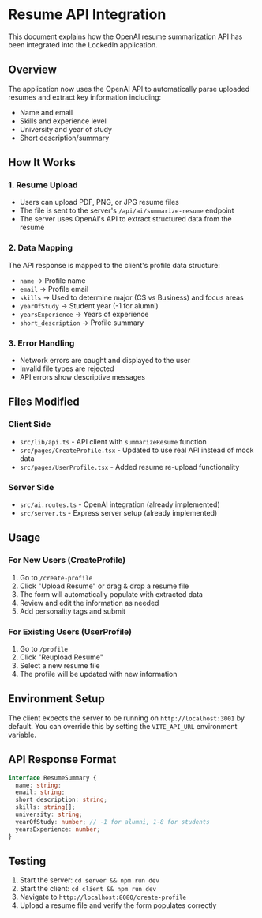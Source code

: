 # Resume API Integration

This document explains how the OpenAI resume summarization API has been integrated into the LockedIn application.

## Overview

The application now uses the OpenAI API to automatically parse uploaded resumes and extract key information including:
- Name and email
- Skills and experience level
- University and year of study
- Short description/summary

## How It Works

### 1. Resume Upload
- Users can upload PDF, PNG, or JPG resume files
- The file is sent to the server's `/api/ai/summarize-resume` endpoint
- The server uses OpenAI's API to extract structured data from the resume

### 2. Data Mapping
The API response is mapped to the client's profile data structure:
- `name` → Profile name
- `email` → Profile email
- `skills` → Used to determine major (CS vs Business) and focus areas
- `yearOfStudy` → Student year (-1 for alumni)
- `yearsExperience` → Years of experience
- `short_description` → Profile summary

### 3. Error Handling
- Network errors are caught and displayed to the user
- Invalid file types are rejected
- API errors show descriptive messages

## Files Modified

### Client Side
- `src/lib/api.ts` - API client with `summarizeResume` function
- `src/pages/CreateProfile.tsx` - Updated to use real API instead of mock data
- `src/pages/UserProfile.tsx` - Added resume re-upload functionality

### Server Side
- `src/ai.routes.ts` - OpenAI integration (already implemented)
- `src/server.ts` - Express server setup (already implemented)

## Usage

### For New Users (CreateProfile)
1. Go to `/create-profile`
2. Click "Upload Resume" or drag & drop a resume file
3. The form will automatically populate with extracted data
4. Review and edit the information as needed
5. Add personality tags and submit

### For Existing Users (UserProfile)
1. Go to `/profile`
2. Click "Reupload Resume"
3. Select a new resume file
4. The profile will be updated with new information

## Environment Setup

The client expects the server to be running on `http://localhost:3001` by default. You can override this by setting the `VITE_API_URL` environment variable.

## API Response Format

```typescript
interface ResumeSummary {
  name: string;
  email: string;
  short_description: string;
  skills: string[];
  university: string;
  yearOfStudy: number; // -1 for alumni, 1-8 for students
  yearsExperience: number;
}
```

## Testing

1. Start the server: `cd server && npm run dev`
2. Start the client: `cd client && npm run dev`
3. Navigate to `http://localhost:8080/create-profile`
4. Upload a resume file and verify the form populates correctly
